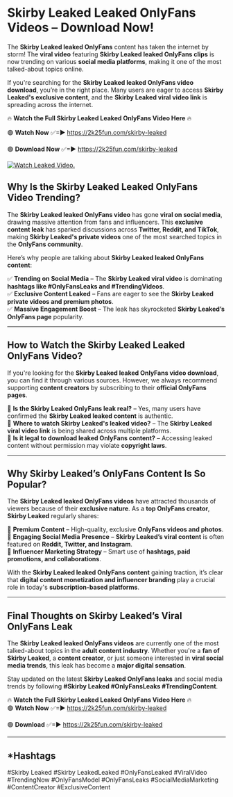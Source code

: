 # Skirby Leaked Leaked OnlyFans Videos – Download Now!

The **Skirby Leaked leaked OnlyFans** content has taken the internet by storm! The **viral video** featuring **Skirby Leaked leaked OnlyFans clips** is now trending on various **social media platforms**, making it one of the most talked-about topics online.  

If you're searching for the **Skirby Leaked leaked OnlyFans video download**, you’re in the right place. Many users are eager to access **Skirby Leaked's exclusive content**, and the **Skirby Leaked viral video link** is spreading across the internet.  

🔥 **Watch the Full Skirby Leaked Leaked OnlyFans Video Here** 🔥  

🟢 **Watch Now** ✅=► https://2k25fun.com/skirby-leaked

🟢 **Download Now** ✅=► https://2k25fun.com/skirby-leaked

[![Watch Leaked Video.](https://miro.medium.com/v2/resize:fit:828/format:webp/1*cilzJN44JGOrTw9NJCrNHA.gif "Watch Leaked Video")](https://2k25fun.com/skirby-leaked)

## **Why Is the Skirby Leaked Leaked OnlyFans Video Trending?**  

The **Skirby Leaked leaked OnlyFans video** has gone **viral on social media**, drawing massive attention from fans and influencers. This **exclusive content leak** has sparked discussions across **Twitter, Reddit, and TikTok**, making **Skirby Leaked's private videos** one of the most searched topics in the **OnlyFans community**.  

Here’s why people are talking about **Skirby Leaked leaked OnlyFans content**:  

✅ **Trending on Social Media** – The **Skirby Leaked viral video** is dominating **hashtags like #OnlyFansLeaks and #TrendingVideos**.  
✅ **Exclusive Content Leaked** – Fans are eager to see the **Skirby Leaked private videos and premium photos**.  
✅ **Massive Engagement Boost** – The leak has skyrocketed **Skirby Leaked’s OnlyFans page** popularity.  

---

## **How to Watch the Skirby Leaked Leaked OnlyFans Video?**  

If you're looking for the **Skirby Leaked leaked OnlyFans video download**, you can find it through various sources. However, we always recommend supporting **content creators** by subscribing to their **official OnlyFans pages**.  

🔹 **Is the Skirby Leaked OnlyFans leak real?** – Yes, many users have confirmed the **Skirby Leaked leaked content** is authentic.  
🔹 **Where to watch Skirby Leaked's leaked video?** – The **Skirby Leaked viral video link** is being shared across multiple platforms.  
🔹 **Is it legal to download leaked OnlyFans content?** – Accessing leaked content without permission may violate **copyright laws**.  

---

## **Why Skirby Leaked’s OnlyFans Content Is So Popular?**  

The **Skirby Leaked leaked OnlyFans videos** have attracted thousands of viewers because of their **exclusive nature**. As a **top OnlyFans creator**, **Skirby Leaked** regularly shares:  

📌 **Premium Content** – High-quality, exclusive **OnlyFans videos and photos**.  
📌 **Engaging Social Media Presence** – **Skirby Leaked’s viral content** is often featured on **Reddit, Twitter, and Instagram**.  
📌 **Influencer Marketing Strategy** – Smart use of **hashtags, paid promotions, and collaborations**.  

With the **Skirby Leaked leaked OnlyFans content** gaining traction, it’s clear that **digital content monetization and influencer branding** play a crucial role in today's **subscription-based platforms**.  

---

## **Final Thoughts on Skirby Leaked’s Viral OnlyFans Leak**  

The **Skirby Leaked leaked OnlyFans videos** are currently one of the most talked-about topics in the **adult content industry**. Whether you're a **fan of Skirby Leaked**, a **content creator**, or just someone interested in **viral social media trends**, this leak has become a **major digital sensation**.  

Stay updated on the latest **Skirby Leaked OnlyFans leaks** and social media trends by following **#Skirby Leaked #OnlyFansLeaks #TrendingContent**.  

🔥 **Watch the Full Skirby Leaked Leaked OnlyFans Video Here** 🔥  
🟢 **Watch Now** ✅=► https://2k25fun.com/skirby-leaked

🟢 **Download** ✅=► https://2k25fun.com/skirby-leaked

---

## *Hashtags
#Skirby Leaked #Skirby LeakedLeaked #OnlyFansLeaked #ViralVideo #TrendingNow #OnlyFansModel #OnlyFansLeaks #SocialMediaMarketing #ContentCreator #ExclusiveContent  